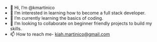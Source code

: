- 👋 Hi, I’m @kmartinico
- 👀 I’m interested in learning how to become a full stack developer.
- 🌱 I’m currently learning the basics of coding.
- 💞️ I’m looking to collaborate on beginner friendly projects to build my skills.
- 📫 How to reach me- kiah.martinico@gmail.com

<!---
kmartinico/kmartinico is a ✨ special ✨ repository because its `README.md` (this file) appears on your GitHub profile.
You can click the Preview link to take a look at your changes.
--->
